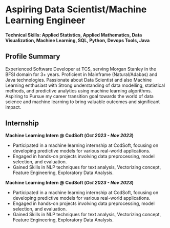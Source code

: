# Aspiring Data Scientist/Machine Learning Engineer

#### Technical Skills: Applied Statistics, Applied Mathematics, Data Visualization, Machine Learning, SQL, Python, Devops Tools, Java

## Profile Summary							       		
   Experienced Software Developer at TCS, serving Morgan Stanley in the BFSI domain for 3+ years. Proficient in Mainframe (Natural/Adabas) and Java technologies. Passionate about Data Scientist and also Machine Learning enthusiast with Strong understanding of data modelling, statistical methods, and predictive analytics using machine learning algorithms. Aspiring to Pursue my career transition goal towards the world of data science and machine learning to bring valuable outcomes and significant impact. 			        		

## Internship
**Machine Learning Intern @ CodSoft (_Oct 2023 - Nov 2023_)**
-	Participated in a machine learning internship at CodSoft, focusing on developing predictive models for various real-world applications.
-	Engaged in hands-on projects involving data preprocessing, model selection, and evaluation.
-	Gained Skills in NLP techniques for text analysis, Vectorizing concept, Feature Engineering, Exploratory Data Analysis.

**Machine Learning Intern @ CodSoft (_Oct 2023 - Nov 2023_)**
-	Participated in a machine learning internship at CodSoft, focusing on developing predictive models for various real-world applications.
-	Engaged in hands-on projects involving data preprocessing, model selection, and evaluation.
-	Gained Skills in NLP techniques for text analysis, Vectorizing concept, Feature Engineering, Exploratory Data Analysis.






